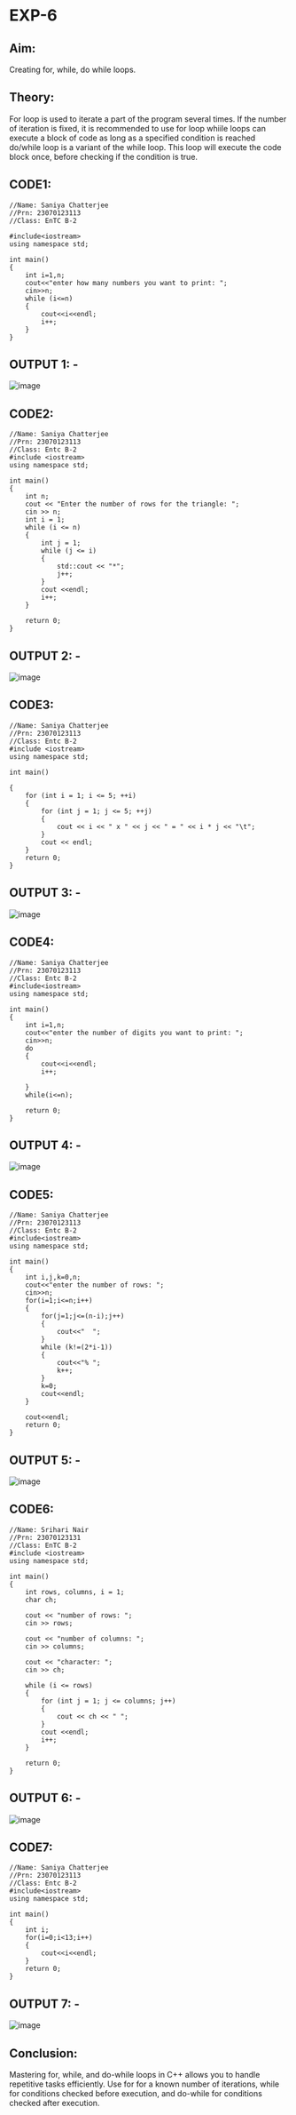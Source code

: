 # EXP-6

## Aim: 
Creating for, while, do while loops.

## Theory: 
For loop is used to iterate a part of the program several times. If the number of iteration is fixed, it is recommended to use for loop whiile loops can execute a block of code as long as a specified condition is reached do/while loop is a variant of the while loop. This loop will execute the code block once, before checking if the condition is true.

## CODE1:

```
//Name: Saniya Chatterjee
//Prn: 23070123113
//Class: EnTC B-2

#include<iostream>
using namespace std;

int main()
{
    int i=1,n;
    cout<<"enter how many numbers you want to print: ";
    cin>>n;
    while (i<=n)
    {
        cout<<i<<endl;
        i++;
    }
}
```

## OUTPUT 1: -

![image](https://github.com/user-attachments/assets/10eb39ff-b57f-4e9a-b944-1e73b9ba2333)

## CODE2:

```
//Name: Saniya Chatterjee
//Prn: 23070123113
//Class: Entc B-2
#include <iostream>
using namespace std;

int main() 
{
    int n;
    cout << "Enter the number of rows for the triangle: ";
    cin >> n;
    int i = 1;
    while (i <= n) 
    {
        int j = 1;
        while (j <= i) 
        {
            std::cout << "*";
            j++;
        }
        cout <<endl;
        i++;
    }

    return 0;
}
```

## OUTPUT 2: -

![image](https://github.com/user-attachments/assets/6be508cf-ea02-4376-bb24-487a156b3a69)

## CODE3:

```
//Name: Saniya Chatterjee
//Prn: 23070123113
//Class: Entc B-2
#include <iostream>
using namespace std;

int main() 

{
    for (int i = 1; i <= 5; ++i) 
    {
        for (int j = 1; j <= 5; ++j) 
        {
            cout << i << " x " << j << " = " << i * j << "\t";
        }
        cout << endl;
    }
    return 0;
}
```

## OUTPUT 3: -

![image](https://github.com/user-attachments/assets/0ee1a312-7553-4605-b88e-26b259c37ebc)

## CODE4:

```
//Name: Saniya Chatterjee
//Prn: 23070123113
//Class: Entc B-2
#include<iostream>
using namespace std;

int main()
{
    int i=1,n;
    cout<<"enter the number of digits you want to print: ";
    cin>>n;
    do
    {
        cout<<i<<endl;
        i++;

    }
    while(i<=n);

    return 0;    
}
```

## OUTPUT 4: -

![image](https://github.com/user-attachments/assets/d849c6f1-79c6-477b-91b6-d70d5ee7d28c)

## CODE5:

```
//Name: Saniya Chatterjee
//Prn: 23070123113
//Class: Entc B-2
#include<iostream>
using namespace std;

int main()
{
    int i,j,k=0,n;
    cout<<"enter the number of rows: ";
    cin>>n;
    for(i=1;i<=n;i++)
    {
        for(j=1;j<=(n-i);j++)
        {
            cout<<"  ";
        }
        while (k!=(2*i-1))
        {
            cout<<"% ";
            k++;
        }
        k=0;
        cout<<endl;
    }

    cout<<endl;
    return 0;
}
```

## OUTPUT 5: -

![image](https://github.com/user-attachments/assets/0d0a4752-b928-4d4a-bee0-1c79b8e5ae02)

## CODE6:

```
//Name: Srihari Nair
//Prn: 23070123131
//Class: EnTC B-2
#include <iostream>
using namespace std;

int main() 
{
    int rows, columns, i = 1;
    char ch;

    cout << "number of rows: ";
    cin >> rows;

    cout << "number of columns: ";
    cin >> columns;

    cout << "character: ";
    cin >> ch;

    while (i <= rows) 
    {
        for (int j = 1; j <= columns; j++) 
        {
            cout << ch << " ";
        }
        cout <<endl;
        i++;
    }

    return 0;
}
```

## OUTPUT 6: -

![image](https://github.com/user-attachments/assets/c59a50e8-166d-4936-a6f8-2daaba925827)

## CODE7:

```
//Name: Saniya Chatterjee
//Prn: 23070123113
//Class: Entc B-2
#include<iostream>
using namespace std;

int main()
{
    int i;
    for(i=0;i<13;i++)
    {
        cout<<i<<endl;
    }
    return 0;
}
```

## OUTPUT 7: -

![image](https://github.com/user-attachments/assets/91f1160d-e917-408a-b0f3-a10395f9a2de)

## Conclusion:

Mastering for, while, and do-while loops in C++ allows you to handle repetitive tasks efficiently. Use for for a known number of iterations, while for conditions checked before execution, and do-while for conditions checked after execution.
